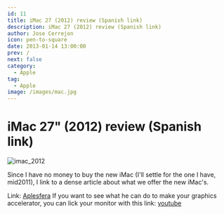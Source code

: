 ```yaml
---
id: 11
title: iMac 27 (2012) review (Spanish link)
description: iMac 27 (2012) review (Spanish link)
author: Jose Cerrejon
icon: pen-to-square
date: 2013-01-14 13:00:00
prev: /
next: false
category:
  - Apple
tag:
  - Apple
image: /images/mac.jpg
---
```


# iMac 27" (2012) review (Spanish link)

![imac_2012](/images/mac.jpg)

Since I have no money to buy the new iMac (I'll settle for the one I have, mid2011), I link to a dense article about what we offer the new iMac's.

Link: [Aplesfera](http://www.applesfera.com/sobremesa/analisis-imac-27-2012-disenado-hacia-lo-imposible)
If you want to see what he can do to make your graphics accelerator, you can lick your monitor with this link: [youtube](http://www.youtube.com/watch?v=AZEDWCccqz0)